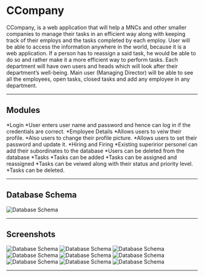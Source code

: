 # CCompany #

CCompany, is a web application that will help a MNCs and other smaller companies to manage their tasks in an efficient way along with keeping track of their employs and the tasks completed by each employ. User will be able to access the information anywhere in the world, because it is a web application. If a person has to reassign a said task, he would be able to do so and rather make it a more efficient way to perform tasks. Each department will have own users and heads which will look after their department’s well-being. Main user (Managing Director) will be able to see all the employees, open tasks, closed tasks and add any employee in any department.

- - - -

## Modules ##

*Login
  *User enters user name and password and hence can log in if the credentials are correct.
*Employee Details
  *Allows users to veiw their profile.
	*Also users to change their profile picture.
	*Allows users to set their password and update it.
*Hiring and Firing
	*Existing superirior personel can add their subordinates to the database
	*Users can be deleted from the database
*Tasks
	*Tasks can be added
	*Tasks can be assigned and reassigned
	*Tasks can be veiwed along with their status and priority level.
	*Tasks can be deleted.

- - - -

## Database Schema ##

![Database Schema](https://image.ibb.co/cbcR57/xd.png "Database Schema")

- - - -

## Screenshots ##

![Database Schema](https://image.ibb.co/ce8fyS/1.png "Database Schema")
![Database Schema](https://preview.ibb.co/dKftJS/2.png "Database Schema")
![Database Schema](https://image.ibb.co/hhN7dS/3.png "Database Schema")
![Database Schema](https://image.ibb.co/kw2Usn/4.png "Database Schema")
![Database Schema](https://image.ibb.co/gcnvXn/5.png "Database Schema")
![Database Schema](https://image.ibb.co/iSO2Cn/6.png "Database Schema")
![Database Schema](https://image.ibb.co/n5zaXn/7.png "Database Schema")
![Database Schema](https://image.ibb.co/e9undS/8.png "Database Schema")
![Database Schema](https://image.ibb.co/jgGNCn/9.png "Database Schema")

- - - -
